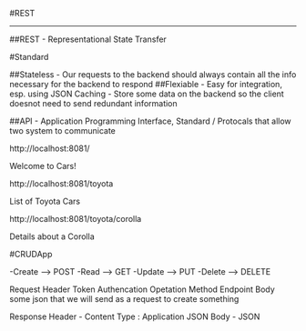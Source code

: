 #REST

--------------------------------

##REST - Representational State Transfer

#Standard

##Stateless - Our requests to the backend should always contain all the info necessary for the backend to respond
##Flexiable - Easy for integration, esp. using JSON
Caching - Store some data on the backend so the client doesnot need to send redundant information 

##API - Application Programming Interface, Standard / Protocals that allow two system to communicate

http://localhost:8081/

Welcome to Cars!

http://localhost:8081/toyota

List of Toyota Cars

http://localhost:8081/toyota/corolla

Details about a Corolla

#CRUDApp

-Create  -->  POST
-Read  -->  GET
-Update  -->  PUT
-Delete  -->  DELETE

Request
Header Token Authencation
Opetation Method
Endpoint
Body some json that we will send as a request to create something

Response
Header - Content Type : Application JSON
Body - JSON